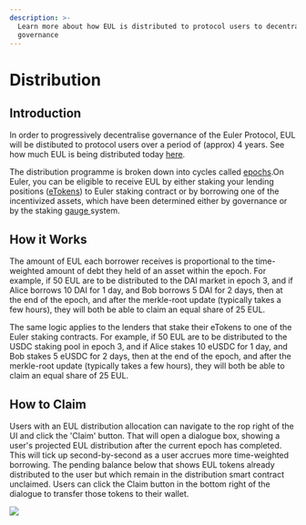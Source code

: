 ```yaml
---
description: >-
  Learn more about how EUL is distributed to protocol users to decentralise
  governance
---
```


# Distribution

## Introduction

In order to progressively decentralise governance of the Euler Protocol, EUL will be distibuted to protocol users over a period of (approx) 4 years. See how much EUL is being distributed today [here](https://app.euler.finance/gauges).&#x20;

The distribution programme is broken down into cycles called [epochs](distribution-1.md).On Euler, you can be eligible to receive EUL by either staking your lending positions ([eTokens](https://docs.euler.finance/developers/getting-started/architecture#etoken)) to Euler staking contract or by borrowing one of the incentivized assets, which have been determined either by governance or by the staking [gauge ](gauges.md)system.

## How it Works

The amount of EUL each borrower receives is proportional to the time-weighted amount of debt they held of an asset within the epoch. For example, if 50 EUL are to be distributed to the DAI market in epoch 3, and if Alice borrows 10 DAI for 1 day, and Bob borrows 5 DAI for 2 days, then at the end of the epoch, and after the merkle-root update (typically takes a few hours), they will both be able to claim an equal share of 25 EUL.

The same logic applies to the lenders that stake their eTokens to one of the Euler staking contracts. For example, if 50 EUL are to be distributed to the USDC staking pool in epoch 3, and if Alice stakes 10 eUSDC for 1 day, and Bob stakes 5 eUSDC for 2 days, then at the end of the epoch, and after the merkle-root update (typically takes a few hours), they will both be able to claim an equal share of 25 EUL.

## How to Claim

Users with an EUL distribution allocation can navigate to the rop right of the UI and click the 'Claim' button. That will open a dialogue box, showing a user's projected EUL distribution after the current epoch has completed. This will tick up second-by-second as a user accrues more time-weighted borrowing. The pending balance below that shows EUL tokens already distributed to the user but which remain in the distribution smart contract unclaimed. Users can click the Claim button in the bottom right of the dialogue to transfer those tokens to their wallet.

![](<../../.gitbook/assets/claim2 (1).png>)

